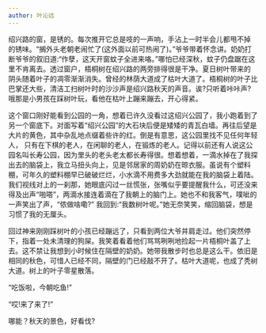 ```yaml
---
author: 叶沁远
---
```

绍兴路的窗，是锈的。每次推开它总是吱的一声响，手沾上一时半会儿都甩不掉 的锈味。“搁外头老朝老闹忙了(这外面以前可热闹了)。”爷爷带着怀念讲。奶奶打断爷爷的叙旧道:“作孽，这天开窗蚊子全进来咯。”哪怕已经深秋，蚊子仍盘踞在这里不肯离去。透过窗户，梧桐树在绍兴路的两旁排得很是干净。夏日树叶带来的 阴头随着叶子的凋零渐渐消失。曾经的林荫大道成了枯叶大道了。梧桐树的叶子比巴掌还大些，清洁工扫树叶时的沙沙声是绍兴路秋天的声音。诶?只听着咔咔声?哦那是小男孩在踩树叶玩，看他在枯叶上蹦来蹦去，开心得紧。

这个窗口刚好能看到公园的一角，想着已许久没看过这绍兴公园了，我小跑着到了另一个窗底下。对面写着“绍兴公园”的大石块后便是矮矮的青瓦白墙。再往后望是大片的黄色，其中杂乱地点缀着些许的红。倒是有意思，这公园里找不见任何年轻人， 只有在下棋的老人，在闲聊的老人，在锻炼的老人。记得以前还有人说这公园名叫长寿公园，因为里头的老头老太都长寿得很。想着想着，一滴水掉在了我探出去的脑袋上，我立马扭头向上，见是邻居家的周奶奶在晾衣服。虽说有个塑料棚，可年久的塑料棚早已破破烂烂，小水滴不用费多大劲就能在我的脑袋上着陆。我们视线对上的一刹那，她眼底闪过一丝慌张，张嘴似乎要提醒我什么，可还没来得及出声“啪嗒”，两滴水接连着滴在了我朝上的脑门上。她也不和我客气，噗呲的一声笑出了声，“侬做啥嘞?” 我回到:“我数树叶呢。”她无奈笑笑，缩回脑袋，想是习惯了我的无厘头。

回过神来刚刚踩树叶的小孩已经蹦远了，只看到两位大爷并肩走过。他们突然停下，指着一处未清理的狗屎。我笑着看着他们骂骂咧咧地捡起一片梧桐叶盖了上去。这不禁让我想到小时候住在隔壁的奶奶。她带我散步时也总是这么干。依旧是相同的秋色，可惜人已经不同，隔壁的门已经敲不开了。枯叶大道呢，也成了秃树大道。树上的叶子零星散落。

“吃饭啦，今朝吃鱼!”

“哎!来了来了!”

哪能？秋天的景色，好看伐?
